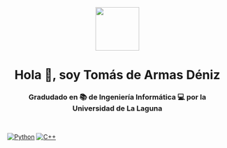 <div id="header" align="center">
  <img src="[https://media.giphy.com/media/M9gbBd9nbDrOTu1Mqx/giphy.gif](https://64.media.tumblr.com/5378b15545e9f678c276c71d65c2332d/db4faccd3974c37c-80/s1280x1920/62af995ea18fbff1be7188e5221af897186db6b8.gifv)" width="100"/>
</div>

<h1 align="center">Hola 👋, soy Tomás de Armas Déniz</h1>
<h3 align="center">Gradudado en 📚 de Ingeniería Informática 💻 por la Universidad de La Laguna </h3>

<br>

[![Python](https://img.shields.io/badge/Python-yellow?style=for-the-badge&logo=python&logoColor=white&labelColor=101010)]()
[![C++](https://img.shields.io/badge/-c++-black?style=for-the-badge&logo=c%2B%2B&logoColor=white&labelColor=101010)]()

<br>
